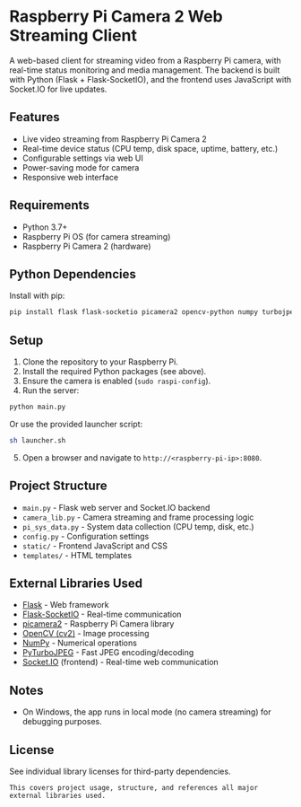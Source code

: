 # Raspberry Pi Camera 2 Web Streaming Client

A web-based client for streaming video from a Raspberry Pi camera, 
with real-time status monitoring and media management. The backend is built 
with Python (Flask + Flask-SocketIO), and the frontend uses JavaScript with 
Socket.IO for live updates.

## Features

- Live video streaming from Raspberry Pi Camera 2
- Real-time device status (CPU temp, disk space, uptime, battery, etc.)
- Configurable settings via web UI
- Power-saving mode for camera
- Responsive web interface

## Requirements

- Python 3.7+
- Raspberry Pi OS (for camera streaming)
- Raspberry Pi Camera 2 (hardware)

## Python Dependencies

Install with pip:

```bash
pip install flask flask-socketio picamera2 opencv-python numpy turbojpeg
```

## Setup

1. Clone the repository to your Raspberry Pi.
2. Install the required Python packages (see above).
3. Ensure the camera is enabled (`sudo raspi-config`).
4. Run the server:

```bash
python main.py
```

Or use the provided launcher script:

```bash
sh launcher.sh
```

5. Open a browser and navigate to `http://<raspberry-pi-ip>:8080`.

## Project Structure

- `main.py` - Flask web server and Socket.IO backend
- `camera_lib.py` - Camera streaming and frame processing logic
- `pi_sys_data.py` - System data collection (CPU temp, disk, etc.)
- `config.py` - Configuration settings
- `static/` - Frontend JavaScript and CSS
- `templates/` - HTML templates

## External Libraries Used

- [Flask](https://palletsprojects.com/p/flask/) - Web framework
- [Flask-SocketIO](https://flask-socketio.readthedocs.io/) - Real-time communication
- [picamera2](https://github.com/raspberrypi/picamera2) - Raspberry Pi Camera library
- [OpenCV (cv2)](https://opencv.org/) - Image processing
- [NumPy](https://numpy.org/) - Numerical operations
- [PyTurboJPEG](https://github.com/lilohuang/PyTurboJPEG) - Fast JPEG encoding/decoding
- [Socket.IO](https://socket.io/) (frontend) - Real-time web communication

## Notes

- On Windows, the app runs in local mode (no camera streaming) for debugging purposes.

## License

See individual library licenses for third-party dependencies.
```
This covers project usage, structure, and references all major external libraries used.